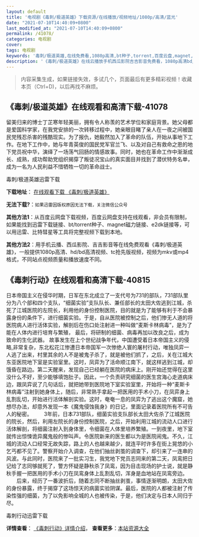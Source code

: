 ```yaml
---
layout: default
title: '电视剧《毒刺/极道英雄》下载资源/在线播放/视频地址/1080p/高清/蓝光'
date: "2021-07-10T14:40:09+0800"
last_modified_at: "2021-07-10T14:40:09+0800"
permalink: /41078/
categories: 电视剧
cover:
tags: 电视剧
keywords: '毒刺/极道英雄,在线免费看,1080p高清,bt种子,torrent,百度云盘,magnet,磁力链,迅雷下载资源'
description: '《毒刺/极道英雄》在线云播放手机西瓜影院吉吉影音免费看，1080p高清bd/hd未删减完整版和tc抢先枪版，mkv/mp4格式，附带bt/torrent种子、magnet/磁力链、百度云盘、网盘资源迅雷下载链接'
---
```


>内容采集生成，如果链接失效，多试几个，页面最后有更多精彩视频！收藏本页（Ctrl+D)，以后再找不麻烦。


## 《毒刺/极道英雄》在线观看和高清下载-41078

留美归来的博士丁芷寒年轻美丽，拥有令人称羡的艺术学位和家庭背景。她父母都是爱国科学家，在我党安排的一次转移过程中，她亲眼目睹了亲人在一夜之间被国民党残忍杀害的残酷现实。为了报仇，她毅然加入了革命的队伍，开始从事地下工作。在地下工作中，她与年青英俊的国民党军官兰飞、以及对自己有救命之恩的地下党员祝中华，演绎了一场荡气回肠的情感故事。同时，她也在革命工作中渐渐成长、成熟，成功帮助党组织揭穿了叛徒况宝山的真实面目并找到了潜伏特务名单，成为一名为人民利益不惜牺牲一切的革命战士。


毒刺/极道英雄迅雷下载

**下载地址**： [在线观看下载 《毒刺/极道英雄》](https://www.993dy.com//vod-detail-id-11240.html) 


**无法下载?**：`如果迅雷因版权原因无法下载，关注微信公众号 `

**其他方法1**：从百度云网盘下载视频，百度云网盘支持在线观看，非会员有限制，如果能找到迅雷下载链接、bt/torrent种子、magnet磁力链接、e2dk链接等，可以用迅雷、比特彗星等工具将完整视频下载到本地。

**其他方法2**：用手机云播、西瓜影院、吉吉影音等在线免费观看《毒刺/极道英雄》，一般提供1080p高清、hd/bd高清视频、tc抢先版视频，视频为mkv或mp4格式，不同站点视频质量和播放速度不同。


## 《毒刺行动》在线观看和高清下载-40815

日本帝国主义在侵华时期，日军在东北成立了一支代号为731的部队，731部队里分为八个部和四个支队，“细菌实验”支队队长、兼任部长的太田大佐逃到江城，杀死了江城医院的左院长，利用他的身份控制医院，目的就是为了能够有利于不会暴露身份的条件下，进行细菌实验。于是，自从医院被控制之后，他们惨无人道的将医院病人进行活体实验，解剖后在伤口处注射进一种叫做&ldquo;麦斯卡林病毒”，是为了能在人体内进行培育与繁殖， 最后，将研制的细菌、病毒再加以改良之后，成为致命的生化武器。 故事发生在上个世纪战争年代，中国遭受着日本帝国主义的侵略,非常复杂，东北松花江惨遭日本帝国军一次惨绝人寰的屠村行动，唯独凤弈一人逃了出来，村里其余的人不是被鬼子杀了，就是被他们抓了，之后，关在江城大东亚医院地下室是实验室里。这时，凤弈为了活命顺江南下，就这样逃到江城，却饿昏在路边。第二天醒来，发现自己已经躺在医院的病床上。刚开始还觉得在这里没什么不好，至少能够填饱肚子。因此，一个负责研究细菌的医生宫海心走道病床边，跟凤弈说了几句话后，就把她带到医院地下室实验室里，开始将一种&ldquo;麦斯卡林病毒”注射到她身体上，随后，非常熟手拿起一把医用的手术小刀，在凤弈身上乱割乱切，开始进行活体解剖实验。这时，奄奄一息的凤弈为了逃出这个魔窟，她想尽办法，却意外发现一本《魔鬼侵蚀我身》的日记，里面记录着医院所有不可告人的秘密。 　　3年前，日本731部队，细菌实验支队部长太田大佐杀了江城医院的院长，然后，利用左院长的身份控制医院，之后，开始利用江城的流动人口进行活体解剖，将细菌注射入到身体里，令细菌在人体里培养繁殖。一到夜里，地下室就传出惊悚诡异魔鬼般的惨叫声。令医院新来的医生都以为是医院闹鬼。不久，江城的流动人口经常无故失踪，路上的人也越来越少，就连平时许多在街上晃悠的小乞丐都不见了。警察开始介入调查，在他们抽丝剥茧的调查下，却引来了一连串的风波。与此同时，医院来了一批实习生，我党地下党员志同来的第二天，凤鸾把日记给了志同够就死了，警方怀疑是静秋杀了凤鸾，因为目击现场的护士说，就是静秋手握一把医用的手术小刀在凤鸾身体上乱割乱切，浑身是血地站在凤鸾旁边。 　　后来，经历了一番波折后，随着志同不断抽丝剥茧，事情逐渐明朗，太田大佐的身份暴露，终于揭穿了这场惊天的病菌实验阴谋。最后，医院的人都被注射了传染性强的细菌，为了以免影响全城的人也被传染，于是，他们决定与日本人同归于尽。<!--影片介绍结束代码-->


毒刺行动迅雷下载

**详情查看**： [《毒刺行动》详情介绍](/movie/40815/)， **查看更多**：[本站资源大全](/movie/t/all/)

